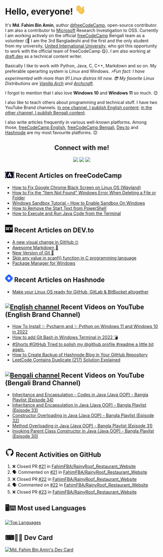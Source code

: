 # Hello, everyone! <img src="./img/wave.gif" width="35px">

It's **Md. Fahim Bin Amin**, author [@freeCodeCamp](https://www.freecodecamp.org/news/author/fahimbinamin/), open-source contributor. I am also a contributor to [Microsoft](https://www.microsoft.com/en-us/) Research Investigation to OSS. Currently I am working actively on the official [freeCodeCamp](https://www.freecodecamp.org/) Bengali team as a volunteer {🎉 I am the 3rd Bangladeshi and the first and the only student from my university, [United International University](https://www.uiu.ac.bd/), who got this opportunity to work with the official team of freeCodeCamp 😋}. I am also working at [draft.dev](https://draft.dev/) as a technical content writer.

Basically I like to work with Python, Java, C, C++, Markdown and so on. My preferable operarting system is Linux and Windows. 
*⚡Fun fact: I have experimented with more than 91 Linux distros till now. 😎 My favorite Linux Distributions are [Vanilla Arch](https://archlinux.org/) and [Archcraft](https://archcraft.io/).* 

I forgot to mention that I also love **Windows 10** and **Windows 11** so much. 😊

I also like to teach others about programming and technical stuff. I have two YouTube Brand channels. [In one channel, I publish English content](https://www.youtube.com/channel/UCG97GCUifMS2Vm28tgXQi0Q); [in the other channel, I publish Bengali content](https://www.youtube.com/c/InnovationWithIphim).

I also write articles frequently in various well-known platforms. Among those, [freeCodeCamp English](https://www.freecodecamp.org/news/author/fahimbinamin/), [freeCodeCamp Bengali](https://www.freecodecamp.org/bengali/news/author/fahimbinamin/), [Dev.to](https://dev.to/fahimfba) and [Hashnode](https://hashnode.com/@FahimFBA) are my most favourite platforms. 😊



<h2 align="center">Connect with me!</h2>

<div align="center">
	
[<img src="https://img.shields.io/badge/linkedin-%230077B5.svg?&style=for-the-badge&logo=linkedin&logoColor=white" />](https://www.linkedin.com/in/fahimfba/) [<img src = "https://img.shields.io/badge/twitter-%2320A1F1.svg?&style=for-the-badge&logo=twitter&logoColor=white">](https://twitter.com/Fahim_FBA/)  [<img src = "https://img.shields.io/badge/facebook-%2320A1F1.svg?&style=for-the-badge&logo=facebook&logoColor=white">](https://facebook.com/iptu.fba)
	
</div>


## <a href="https://www.freecodecamp.org/news/author/fahimbinamin/"><img src="/img/fcc_primary_small.jpg" title="freeCodeCamp" alt="freeCodeCamp" width="30"/></a> Recent Articles on freeCodeCamp

<!-- FREECODECAMP:START -->
 - [How to Fix Google Chrome Black Screen on Linux OS (Wayland)](https://www.freecodecamp.org/news/how-to-fix-black-screen-on-google-chrome-on-linux-os/)
 - [How to Fix the "Item Not Found" Windows Error When Deleting a File or Folder](https://www.freecodecamp.org/news/how-to-solve-item-not-found-windows-error-deleting-file-folder/)
 - [Windows Sandbox Tutorial – How to Enable Sandbox On Windows](https://www.freecodecamp.org/news/how-to-enable-sandbox-on-windows/)
 - [How to Remove the Start Text from PowerShell](https://www.freecodecamp.org/news/how-to-remove-starting-text-from-powershell/)
 - [How to Execute and Run Java Code from the Terminal](https://www.freecodecamp.org/news/how-to-execute-and-run-java-code/)
 
 <!-- FREECODECAMP:END -->



## <a href="https://dev.to/FBA"><img src="https://github.com/FrancescoXX/FrancescoXX/blob/main/dev-black.png" title="DEV" alt="DEV" width="25"/></a> Recent Articles on DEV.to 
 <!-- DEVTO-BLOG-LIST:START -->
- [A new visual change in GitHub 🙄](https://dev.to/fahimfba/a-new-visual-change-on-github-1mm8)
- [Awesome Markdown 🎉](https://dev.to/fahimfba/awesome-markdown-362)
- [New Version of Git 🥳](https://dev.to/fahimfba/new-version-of-git-1fic)
- [Skip any value in scanf&lpar;&rpar; function in C programming language](https://dev.to/fahimfba/skip-any-value-in-scanf-function-in-c-programming-language-38jn)
- [Package Manager for Windows](https://dev.to/fahimfba/package-manager-for-windows-6l7)
<!-- DEVTO-BLOG-LIST:END -->

## <a href="https://fahimbinamin.hashnode.dev/"><img src="https://github.com/FrancescoXX/FrancescoXX/blob/main/CDyAuTy75.png" title="Hashnode" alt="Hashnode blog" width="25"/></a> Recent Articles on Hashnode

<!-- HASHNODE_BLOG:START -->
- [Make your Linux OS ready for GitHub, GitLab & BitBucket altogether](https://fahimbinamin.hashnode.dev//make-your-linux-os-ready-for-github-gitlab-and-bitbucket-altogether)
<!-- HASHNODE_BLOG:END -->
 

<div align="left">
	
## <a href="https://www.youtube.com/channel/UCG97GCUifMS2Vm28tgXQi0Q/featured"><img src="https://cdn.worldvectorlogo.com/logos/youtube-icon.svg" title="English channel" alt="English channel" width="30"/> </a>Recent Videos on YouTube (English Brand Channel)
	
<!-- YOUTUBE-VIDEOS-LIST:START -->
- [How To Install ✨ Pycharm and ✨ Python on Windows 11 and Windows 10 in 2022](https://www.youtube.com/watch?v=sra47m2Vm30)
- [How to add Git Bash in Windows Terminal in 2022 💣](https://www.youtube.com/watch?v=eI8y4gKUEqE)
- [#Shorts #GItHub Tried to polish my @github profile #readme a little bit again.](https://www.youtube.com/watch?v=o_kpSz2JqaQ)
- [How to Create Backup of Hashnode Blog in Your GitHub Repository](https://www.youtube.com/watch?v=a2PZPR9ul6c)
- [LeetCode Contains Duplicate &lpar;217&rpar; Solution Explained](https://www.youtube.com/watch?v=8n-PxFz2Ln0)
<!-- YOUTUBE-VIDEOS-LIST:END -->
	
</div>


<div align="left">
	
## <a href="https://www.youtube.com/c/InnovationWithIphim/featured"><img src="https://cdn.worldvectorlogo.com/logos/youtube-icon.svg" title="Bengali channel" alt="Bengali channel" width="30"/> </a>Recent Videos on YouTube (Bengali Brand Channel)
	
	
<!-- YOUTUBE-VIDEOS-LIST-BENGALI:START -->
- [Inheritance and Encapsulation - Codes in Java &lpar;Java OOP&rpar; - Bangla Playlist &lpar;Episode 34&rpar;](https://www.youtube.com/watch?v=Ab0IZLDhKYY)
- [Inheritance and Encapsulation in Java &lpar;Java OOP&rpar; - Bangla Playlist &lpar;Episode 33&rpar;](https://www.youtube.com/watch?v=YyAXV-PNJ2w)
- [Constructor Overloading in Java &lpar;Java OOP&rpar; - Bangla Playlist &lpar;Episode 32&rpar;](https://www.youtube.com/watch?v=6kebgEHy_NU)
- [Method Overloading in Java &lpar;Java OOP&rpar; - Bangla Playlist &lpar;Episode 31&rpar;](https://www.youtube.com/watch?v=cixVbjubDJY)
- [Invoking Parent Class Constructor in Java &lpar;Java OOP&rpar; - Bangla Playlist &lpar;Episode 30&rpar;](https://www.youtube.com/watch?v=qSrHYXTz10o)
<!-- YOUTUBE-VIDEOS-LIST-BENGALI:END -->
	
</div>


## <a href="https://github.com/FahimFBA"><img src="https://github.com/FrancescoXX/FrancescoXX/blob/main/untitled-2_5.png" title="GitHub" alt="GitHub" width="30"/></a> Recent Activities on GitHub

<!--START_SECTION:activity-->
1. ❌ Closed PR [#21](https://github.com/FahimFBA/RainyRoof_Restaurant_Website/pull/21) in [FahimFBA/RainyRoof_Restaurant_Website](https://github.com/FahimFBA/RainyRoof_Restaurant_Website)
2. 🗣 Commented on [#21](https://github.com/FahimFBA/RainyRoof_Restaurant_Website/issues/21) in [FahimFBA/RainyRoof_Restaurant_Website](https://github.com/FahimFBA/RainyRoof_Restaurant_Website)
3. ❌ Closed PR [#22](https://github.com/FahimFBA/RainyRoof_Restaurant_Website/pull/22) in [FahimFBA/RainyRoof_Restaurant_Website](https://github.com/FahimFBA/RainyRoof_Restaurant_Website)
4. 🗣 Commented on [#22](https://github.com/FahimFBA/RainyRoof_Restaurant_Website/issues/22) in [FahimFBA/RainyRoof_Restaurant_Website](https://github.com/FahimFBA/RainyRoof_Restaurant_Website)
5. ❌ Closed PR [#23](https://github.com/FahimFBA/RainyRoof_Restaurant_Website/pull/23) in [FahimFBA/RainyRoof_Restaurant_Website](https://github.com/FahimFBA/RainyRoof_Restaurant_Website)
<!--END_SECTION:activity-->



## 🖥⌨ Most used Languages 


[![Top Languages](https://github-readme-stats.vercel.app/api/top-langs/?username=FahimFBA&layout=compact&theme=synthwave)](https://github.com/anuraghazra/github-readme-stats)

## ⌨🧑‍💻 Dev Card 

<a href="https://app.daily.dev/FBA"><img src="https://api.daily.dev/devcards/f8913974e5bd4b66950b3075c0083002.png?r=icg" width="250" alt="Md. Fahim Bin Amin's Dev Card"/></a>
 
